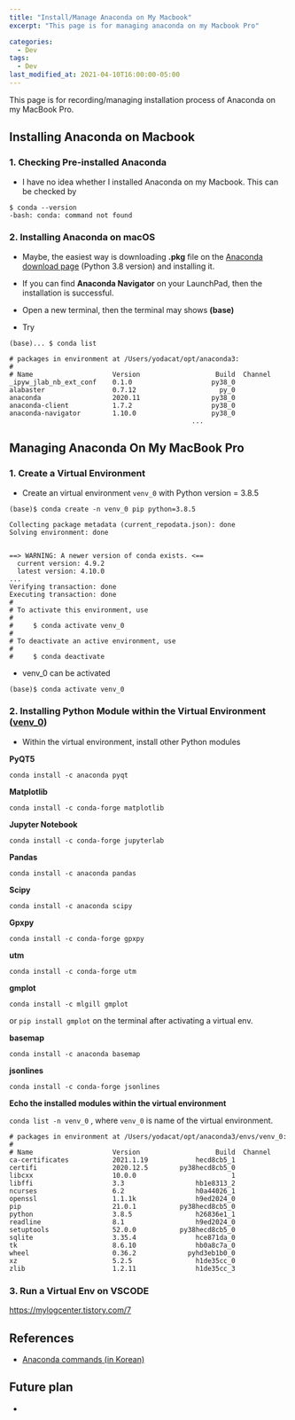 ```yaml
---
title: "Install/Manage Anaconda on My Macbook"
excerpt: "This page is for managing anaconda on my Macbook Pro"

categories:
  - Dev
tags:
  - Dev
last_modified_at: 2021-04-10T16:00:00-05:00
---
```


This page is for recording/managing installation process of Anaconda on my MacBook Pro. 



## Installing Anaconda on Macbook



### 1. Checking Pre-installed Anaconda 

- I have no idea whether I installed Anaconda on my Macbook. This can be checked by

```
$ conda --version
-bash: conda: command not found
```



### 2. Installing Anaconda on macOS

- Maybe, the easiest way is downloading **.pkg** file on the [Anaconda download page](https://www.anaconda.com/products/individual) (Python 3.8 version) and installing it.

- If you can find **Anaconda Navigator** on your LaunchPad, then the installation is successful.
- Open a new terminal, then the terminal may shows **(base)**
- Try

```
(base)... $ conda list

# packages in environment at /Users/yodacat/opt/anaconda3:
#
# Name                    Version                   Build  Channel
_ipyw_jlab_nb_ext_conf    0.1.0                    py38_0  
alabaster                 0.7.12                     py_0  
anaconda                  2020.11                  py38_0  
anaconda-client           1.7.2                    py38_0  
anaconda-navigator        1.10.0                   py38_0  
                                              ...
```





## Managing Anaconda On My MacBook Pro



### 1. Create a Virtual Environment

- Create an virtual environment `venv_0` with Python version = 3.8.5

```
(base)$ conda create -n venv_0 pip python=3.8.5

Collecting package metadata (current_repodata.json): done
Solving environment: done


==> WARNING: A newer version of conda exists. <==
  current version: 4.9.2
  latest version: 4.10.0
...
Verifying transaction: done
Executing transaction: done
#
# To activate this environment, use
#
#     $ conda activate venv_0
#
# To deactivate an active environment, use
#
#     $ conda deactivate
```

- venv_0 can be activated

```
(base)$ conda activate venv_0 
```



### 2. Installing Python Module within the Virtual Environment (<u>venv_0</u>)

- Within the virtual environment, install other Python modules

**PyQT5**

`conda install -c anaconda pyqt`



**Matplotlib**

`conda install -c conda-forge matplotlib`



**Jupyter Notebook**

`conda install -c conda-forge jupyterlab`



**Pandas**

`conda install -c anaconda pandas`



**Scipy**

`conda install -c anaconda scipy`



**Gpxpy**

`conda install -c conda-forge gpxpy`



**utm**

`conda install -c conda-forge utm`



**gmplot**

`conda install -c mlgill gmplot`

or `pip install gmplot` on the terminal after activating a virtual env.



**basemap**

`conda install -c anaconda basemap`



**jsonlines**

`conda install -c conda-forge jsonlines`



**Echo the installed modules within the virtual environment**

`conda list -n venv_0` , where `venv_0` is name of the virtual environment.

```
# packages in environment at /Users/yodacat/opt/anaconda3/envs/venv_0:
#
# Name                    Version                   Build  Channel
ca-certificates           2021.1.19            hecd8cb5_1  
certifi                   2020.12.5        py38hecd8cb5_0  
libcxx                    10.0.0                        1  
libffi                    3.3                  hb1e8313_2  
ncurses                   6.2                  h0a44026_1  
openssl                   1.1.1k               h9ed2024_0  
pip                       21.0.1           py38hecd8cb5_0  
python                    3.8.5                h26836e1_1  
readline                  8.1                  h9ed2024_0  
setuptools                52.0.0           py38hecd8cb5_0  
sqlite                    3.35.4               hce871da_0  
tk                        8.6.10               hb0a8c7a_0  
wheel                     0.36.2             pyhd3eb1b0_0  
xz                        5.2.5                h1de35cc_0  
zlib                      1.2.11               h1de35cc_3  
```



### 3. Run a Virtual Env on VSCODE

https://mylogcenter.tistory.com/7



## References

-  [Anaconda commands (in Korean)](https://medium.com/@5eo1ab/conda-env-%ED%84%B0%EB%AF%B8%EB%84%90-%EB%AA%85%EB%A0%B9%EC%96%B4-adc8366f8a9d)

## Future plan

-  